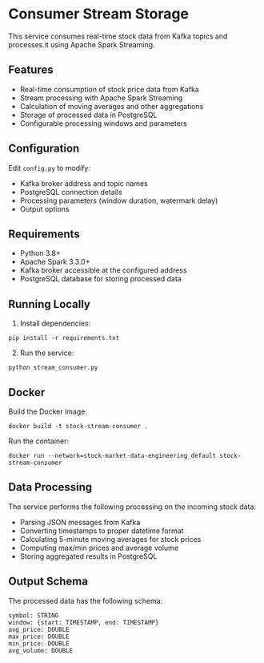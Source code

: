 # Consumer Stream Storage

This service consumes real-time stock data from Kafka topics and processes it using Apache Spark Streaming.

## Features

- Real-time consumption of stock price data from Kafka
- Stream processing with Apache Spark Streaming
- Calculation of moving averages and other aggregations
- Storage of processed data in PostgreSQL
- Configurable processing windows and parameters

## Configuration

Edit `config.py` to modify:
- Kafka broker address and topic names
- PostgreSQL connection details
- Processing parameters (window duration, watermark delay)
- Output options

## Requirements

- Python 3.8+
- Apache Spark 3.3.0+
- Kafka broker accessible at the configured address
- PostgreSQL database for storing processed data

## Running Locally

1. Install dependencies:
```
pip install -r requirements.txt
```

2. Run the service:
```
python stream_consumer.py
```

## Docker

Build the Docker image:
```
docker build -t stock-stream-consumer .
```

Run the container:
```
docker run --network=stock-market-data-engineering_default stock-stream-consumer
```

## Data Processing

The service performs the following processing on the incoming stock data:
- Parsing JSON messages from Kafka
- Converting timestamps to proper datetime format
- Calculating 5-minute moving averages for stock prices
- Computing max/min prices and average volume
- Storing aggregated results in PostgreSQL

## Output Schema

The processed data has the following schema:
```
symbol: STRING
window: {start: TIMESTAMP, end: TIMESTAMP}
avg_price: DOUBLE
max_price: DOUBLE
min_price: DOUBLE
avg_volume: DOUBLE
```
